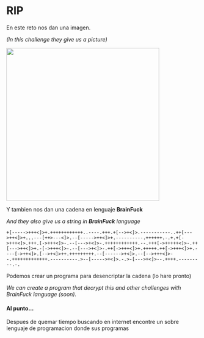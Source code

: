 # RIP
En este reto nos dan una imagen. 

_(In this challenge they give us a picture)_

<img src="https://github.com/jntxJ/CTF_s/blob/master/2018/RITSEC2018/misc/RIP/RIP.png" data-canonical-src="https://github.com/jntxJ/CTF_s/blob/master/2018/RITSEC2018/misc/RIP/RIP.png" width="400" height="400" />

Y tambien nos dan una cadena en lenguaje **BrainFuck**

_And they also give us a string in **BrainFuck** language_

`+[----->+++<]>+.++++++++++++..----.+++.+[-->+<]>.-----------..++[--->++<]>+...---[++>---<]>.--[----->++<]>+.----------.++++++.-.+.+[-  >+++<]>.+++.[->+++<]>-.--[--->+<]>-.++++++++++++.--.+++[->+++++<]>-.++[--->++<]>+.-[->+++<]>-.--[--->+<]>-.++[->+++<]>+.+++++.++[->+++<]>+.----[->++<]>.[-->+<]>++.+++++++++.--[------>+<]>.--[-->+++<]>--.+++++++++++++.----------.>--[----->+<]>.-.>-[--->+<]>--.++++.---------.-.`

Podemos crear un programa para desencriptar la cadena (lo hare pronto)

_We can create a program that decrypt this and other challenges with BrainFuck language (soon)._

#### Al punto...

Despues de quemar tiempo buscando en internet encontre un sobre lenguaje de programacion donde sus programas 
